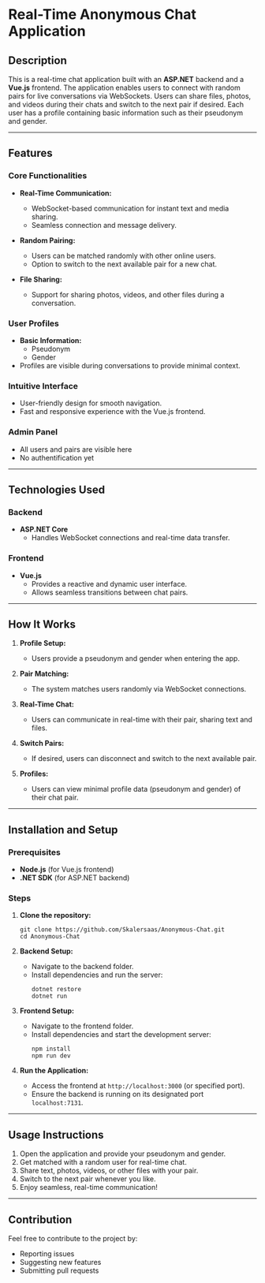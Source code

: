 # Real-Time Anonymous Chat Application

## Description
This is a real-time chat application built with an **ASP.NET** backend and a **Vue.js** frontend. The application enables users to connect with random pairs for live conversations via WebSockets. Users can share files, photos, and videos during their chats and switch to the next pair if desired. Each user has a profile containing basic information such as their pseudonym and gender.

---

## Features

### Core Functionalities
- **Real-Time Communication:**
  - WebSocket-based communication for instant text and media sharing.
  - Seamless connection and message delivery.

- **Random Pairing:**
  - Users can be matched randomly with other online users.
  - Option to switch to the next available pair for a new chat.

- **File Sharing:**
  - Support for sharing photos, videos, and other files during a conversation.

### User Profiles
- **Basic Information:**
  - Pseudonym
  - Gender
- Profiles are visible during conversations to provide minimal context.

### Intuitive Interface
- User-friendly design for smooth navigation.
- Fast and responsive experience with the Vue.js frontend.


### Admin Panel
- All users and pairs are visible here
- No authentification yet
---

## Technologies Used

### Backend
- **ASP.NET Core**
  - Handles WebSocket connections and real-time data transfer.

### Frontend
- **Vue.js**
  - Provides a reactive and dynamic user interface.
  - Allows seamless transitions between chat pairs.

---

## How It Works
1. **Profile Setup:**
   - Users provide a pseudonym and gender when entering the app.

2. **Pair Matching:**
   - The system matches users randomly via WebSocket connections.

3. **Real-Time Chat:**
   - Users can communicate in real-time with their pair, sharing text and files.

4. **Switch Pairs:**
   - If desired, users can disconnect and switch to the next available pair.

5. **Profiles:**
   - Users can view minimal profile data (pseudonym and gender) of their chat pair.

---

## Installation and Setup

### Prerequisites
- **Node.js** (for Vue.js frontend)
- **.NET SDK** (for ASP.NET backend)

### Steps
1. **Clone the repository:**
   ```
   git clone https://github.com/Skalersaas/Anonymous-Chat.git
   cd Anonymous-Chat
   ```

2. **Backend Setup:**
   - Navigate to the backend folder.
   - Install dependencies and run the server:
     ```
     dotnet restore
     dotnet run
     ```

3. **Frontend Setup:**
   - Navigate to the frontend folder.
   - Install dependencies and start the development server:
     ```
     npm install
     npm run dev
     ```

4. **Run the Application:**
   - Access the frontend at `http://localhost:3000` (or specified port).
   - Ensure the backend is running on its designated port `localhost:7131`.

---

## Usage Instructions
1. Open the application and provide your pseudonym and gender.
2. Get matched with a random user for real-time chat.
3. Share text, photos, videos, or other files with your pair.
4. Switch to the next pair whenever you like.
5. Enjoy seamless, real-time communication!

---

## Contribution
Feel free to contribute to the project by:
- Reporting issues
- Suggesting new features
- Submitting pull requests